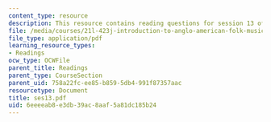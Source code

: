 ```yaml
---
content_type: resource
description: This resource contains reading questions for session 13 of the course.
file: /media/courses/21l-423j-introduction-to-anglo-american-folk-music-fall-2005/6eeeeab8e3db39ac8aaf5a81dc185b24_ses13.pdf
file_type: application/pdf
learning_resource_types:
- Readings
ocw_type: OCWFile
parent_title: Readings
parent_type: CourseSection
parent_uid: 758a22fc-ee85-b859-5db4-991f87357aac
resourcetype: Document
title: ses13.pdf
uid: 6eeeeab8-e3db-39ac-8aaf-5a81dc185b24
---
```

